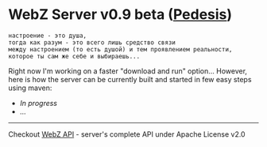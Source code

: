 # WebZ Server v0.9 beta ([Pedesis](https://www.pinterest.com/teremterem/pedesis-from-ancient-greek-a-leaping/))

```
настроение - это душа,  
тогда как разум - это всего лишь средство связи  
между настроением (то есть душой) и тем проявлением реальности,  
которое ты сам же себе и выбираешь...
```

Right now I'm working on a faster "download and run" option... However, here is how the server can be currently built and started in few easy steps using maven:
* *In progress*
* *...*

----
Checkout [WebZ API](https://github.com/terems-org/webz-api#webz-api-v09-beta-pedesis) - server's complete API under Apache License v2.0
